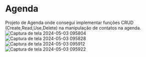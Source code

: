 # Agenda
Projeto de Agenda onde consegui implementar funções CRUD (Create,Read,Use,Delete) na manipulação de contatos na agenda.
![Captura de tela 2024-05-03 095804](https://github.com/mms-11/Agenda/assets/140762703/c237c8c2-b94c-4502-b707-77a79b6eeebc)
![Captura de tela 2024-05-03 095828](https://github.com/mms-11/Agenda/assets/140762703/75e41a7c-0771-4d27-a384-9e0f628d279e)
![Captura de tela 2024-05-03 095912](https://github.com/mms-11/Agenda/assets/140762703/295f08ac-b83a-4c4a-a315-88400beed44a)
![Captura de tela 2024-05-03 095922](https://github.com/mms-11/Agenda/assets/140762703/f4606202-f05f-4f13-b641-ca8d4466c218)
